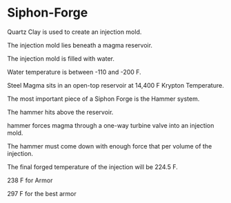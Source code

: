 # Siphon-Forge

Quartz Clay is used to create an injection mold.

The injection mold lies beneath a magma reservoir.

The injection mold is filled with water.

Water temperature is between -110 and -200 F.

Steel Magma sits in an open-top reservoir at 14,400 F Krypton Temperature.

The most important piece of a Siphon Forge is the Hammer system.

The hammer hits above the reservoir.

hammer forces magma through a one-way turbine valve into an injection mold.

The hammer must come down with enough force that per volume of the injection.

The final forged temperature of the injection will be 224.5 F.

238 F for Armor

297 F for the best armor
